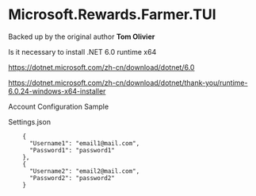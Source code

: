 # Microsoft.Rewards.Farmer.TUI 
Backed up by the original author **Tom Olivier** 

Is it necessary to install .NET 6.0 runtime x64

https://dotnet.microsoft.com/zh-cn/download/dotnet/6.0

https://dotnet.microsoft.com/zh-cn/download/dotnet/thank-you/runtime-6.0.24-windows-x64-installer

Account Configuration Sample 

Settings.json 


```
    {
      "Username1": "email1@mail.com",
      "Password1": "password1"
    },
    {
      "Username2": "email2@mail.com",
      "Password2": "password2"
    }
